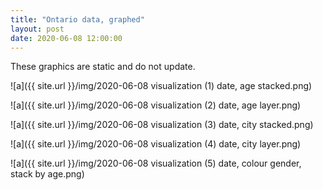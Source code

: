 ```yaml
---
title: "Ontario data, graphed"
layout: post
date: 2020-06-08 12:00:00
---
```


These graphics are static and do not update.

![a]({{ site.url }}/img/2020-06-08 visualization (1) date, age stacked.png)

![a]({{ site.url }}/img/2020-06-08 visualization (2) date, age layer.png)

![a]({{ site.url }}/img/2020-06-08 visualization (3) date, city stacked.png)

![a]({{ site.url }}/img/2020-06-08 visualization (4) date, city layer.png)

![a]({{ site.url }}/img/2020-06-08 visualization (5) date, colour gender, stack by age.png)
